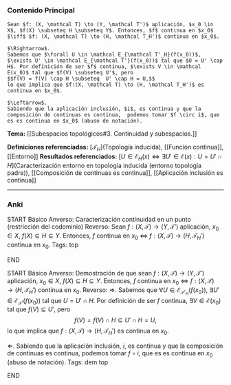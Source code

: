### Contenido Principal

```ad-proposition
Sean $f: (X, \mathcal T) \to (Y, \mathcal T')$ aplicación, $x_0 \in X$, $f(X) \subseteq H \subseteq Y$. Entonces, $f$ continua en $x_0$ $\iff$ $f: (X, \mathcal T) \to (H, \mathcal T_H')$ continua en $x_0$.
```

```ad-proof
$\Rightarrow$. 
Sabemos que $\forall U \in \mathcal E_{\mathcal T'_H}(f(x_0))$, $\exists U' \in \mathcal E_{\mathcal T'}(f(x_0))$ tal que $U = U' \cap H$. Por definición de ser $f$ continua, $\exists V \in \mathcal E(x_0)$ tal que $f(V) \subseteq U'$, pero
$$f(V) = f(V) \cap H \subseteq  U' \cap H = U,$$
lo que implica que $f:(X, \mathcal T) \to (H, \mathcal T_H')$ es continua en $x_0$.

$\Leftarrow$.
Sabiendo que la aplicación inclusión, $i$, es continua y que la composición de continuas es continua,  podemos tomar $f \circ i$, que es es continua en $x_0$ (abuso de notación).
```

**Tema:** [[Subespacios topológicos#3. Continuidad y subespacios.]]

**Definiciones referenciadas:** [$\mathcal T_H$](Topología inducida), [[Función continua]], [[Entorno]]
**Resultados referenciados:** [$U \in \mathcal E_H(x) \iff \exists U' \in \mathcal E(x) : U = U' \cap H$](Caracterización entorno en topología inducida (entorno topología padre)), [[Composición de continuas es continua]], [[Aplicación inclusión es continua]]

---
### Anki

START
Básico
Anverso: Caracterización continuidad en un punto (restricción del codominio)
Reverso: Sean $f: (X, \mathcal T) \to (Y, \mathcal T')$ aplicación, $x_0 \in X$, $f(X) \subseteq H \subseteq Y$. Entonces, $f$ continua en $x_0$ $\iff$ $f: (X, \mathcal T) \to (H, \mathcal T_H')$ continua en $x_0$.
Tags: top
<!--ID: 1731931805320-->
END

START
Básico
Anverso: Demostración de que sean $f: (X, \mathcal T) \to (Y, \mathcal T')$ aplicación, $x_0 \in X$, $f(X) \subseteq H \subseteq Y$. Entonces, $f$ continua en $x_0$ $\iff$ $f: (X, \mathcal T) \to (H, \mathcal T_H')$ continua en $x_0$.
Reverso: $\Rightarrow$. 
Sabemos que $\forall U \in \mathcal E_{\mathcal T'_H}(f(x_0))$, $\exists U' \in \mathcal E_{\mathcal T'}(f(x_0))$ tal que $U = U' \cap H$. Por definición de ser $f$ continua, $\exists V \in \mathcal E(x_0)$ tal que $f(V) \subseteq U'$, pero
$$f(V) = f(V) \cap H \subseteq  U' \cap H = U,$$
lo que implica que $f:(X, \mathcal T) \to (H, \mathcal T_H')$ es continua en $x_0$.

$\Leftarrow$.
Sabiendo que la aplicación inclusión, $i$, es continua y que la composición de continuas es continua,  podemos tomar $f \circ i$, que es es continua en $x_0$ (abuso de notación).
Tags: dem top
<!--ID: 1731931805329-->
END


